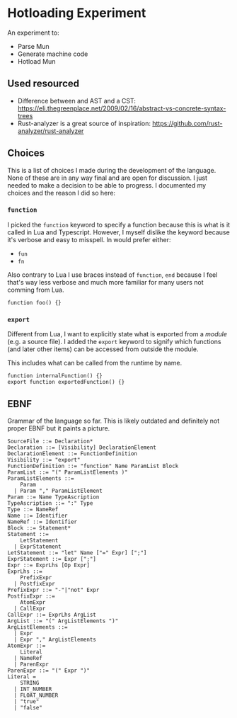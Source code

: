 # Hotloading Experiment 

An experiment to:
   
* Parse Mun
* Generate machine code
* Hotload Mun

## Used resourced

- Difference between and AST and a CST: https://eli.thegreenplace.net/2009/02/16/abstract-vs-concrete-syntax-trees
- Rust-analyzer is a great source of inspiration: https://github.com/rust-analyzer/rust-analyzer

## Choices

This is a list of choices I made during the development of the language. None of these are in any way final and are open for discussion. I just needed to make a decision to be able to progress. I documented my choices and the reason I did so here:

### `function`

I picked the `function` keyword to specify a function because this is what is it called in Lua and Typescript. However, I myself dislike the keyword because it's verbose and easy to misspell. In would prefer either:

- `fun`
- `fn`

Also contrary to Lua I use braces instead of `function`, `end` because I feel that's way less verbose and much more familiar for many users not comming from Lua. 

```mun
function foo() {}
```

### `export`

Different from Lua, I want to explicitly state what is exported from a *module* (e.g. a source file). I added the `export` keyword to signify which functions (and later other items) can be accessed from outside the module. 

This includes what can be called from the runtime by name.

```mun
function internalFunction() {}
export function exportedFunction() {}
```

## EBNF

Grammar of the language so far. This is likely outdated and definitely not proper EBNF but it paints a picture.

```
SourceFile ::= Declaration*
Declaration ::= [Visibility] DeclarationElement
DeclarationElement ::= FunctionDefinition
Visibility ::= "export"
FunctionDefinition ::= "function" Name ParamList Block
ParamList ::= "(" ParamListElements )"
ParamListElements ::=
    Param
  | Param "," ParamListElement 
Param ::= Name TypeAscription
TypeAscription ::= ":" Type
Type ::= NameRef
Name ::= Identifier
NameRef ::= Identifier
Block ::= Statement*
Statement ::= 
    LetStatement
  | ExprStatement
LetStatement ::= "let" Name ["=" Expr] [";"]
ExprStatement ::= Expr [";"]
Expr ::= ExprLhs [Op Expr]
ExprLhs ::= 
    PrefixExpr
  | PostfixExpr
PrefixExpr ::= "-"|"not" Expr
PostfixExpr ::= 
    AtomExpr
  | CallExpr
CallExpr ::= ExprLhs ArgList
ArgList ::= "(" ArgListElements ")"
ArgListElements ::= 
  | Expr
  | Expr "," ArgListElements
AtomExpr ::= 
    Literal
  | NameRef
  | ParenExpr
ParenExpr ::= "(" Expr ")" 
Literal = 
    STRING
  | INT_NUMBER
  | FLOAT_NUMBER
  | "true"
  | "false"
```